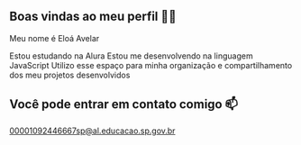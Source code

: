 ## Boas vindas ao meu perfil 💙💙
Meu nome é Eloá Avelar

Estou estudando na Alura
Estou me desenvolvendo na linguagem JavaScript
Utilizo esse espaço para minha organização e compartilhamento dos meu projetos desenvolvidos
## Você pode entrar em contato comigo 📫
00001092446667sp@al.educacao.sp.gov.br
